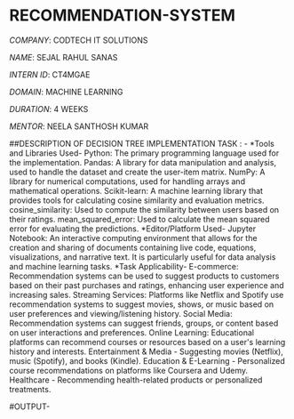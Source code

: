 # RECOMMENDATION-SYSTEM

*COMPANY*: CODTECH IT SOLUTIONS

*NAME*: SEJAL RAHUL SANAS

*INTERN ID*: CT4MGAE

*DOMAIN*: MACHINE LEARNING

*DURATION*: 4 WEEKS

*MENTOR*: NEELA SANTHOSH KUMAR

##DESCRIPTION OF DECISION TREE IMPLEMENTATION TASK : - 
*Tools and Libraries Used-
Python: The primary programming language used for the implementation.
Pandas: A library for data manipulation and analysis, used to handle the dataset and create the user-item matrix.
NumPy: A library for numerical computations, used for handling arrays and mathematical operations.
Scikit-learn: A machine learning library that provides tools for calculating cosine similarity and evaluation metrics.
cosine_similarity: Used to compute the similarity between users based on their ratings.
mean_squared_error: Used to calculate the mean squared error for evaluating the predictions.
*Editor/Platform Used-
Jupyter Notebook: An interactive computing environment that allows for the creation and sharing of documents containing live code, equations, visualizations, and narrative text. It is particularly useful for data analysis and machine learning tasks.
*Task Applicability-
E-commerce: Recommendation systems can be used to suggest products to customers based on their past purchases and ratings, enhancing user experience and increasing sales.
Streaming Services: Platforms like Netflix and Spotify use recommendation systems to suggest movies, shows, or music based on user preferences and viewing/listening history.
Social Media: Recommendation systems can suggest friends, groups, or content based on user interactions and preferences.
Online Learning: Educational platforms can recommend courses or resources based on a user's learning history and interests.
Entertainment & Media - Suggesting movies (Netflix), music (Spotify), and books (Kindle).
Education & E-Learning - Personalized course recommendations on platforms like Coursera and Udemy.
Healthcare - Recommending health-related products or personalized treatments.

#OUTPUT-
